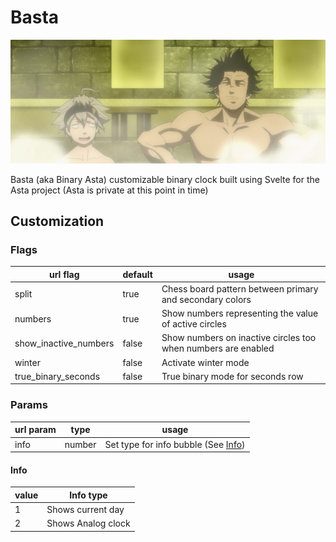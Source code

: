 # Basta

![Asta Bastar](static/asta_bastar.jpg)

Basta (aka Binary Asta) customizable binary clock built using Svelte for the Asta project (Asta is private at this point in time)

## Customization

### Flags
|url flag|default|usage|
|---|---|---|
|split|true|Chess board pattern between primary and secondary colors|
|numbers|true|Show numbers representing the value of active circles|
|show_inactive_numbers|false|Show numbers on inactive circles too when numbers are enabled|
|winter|false|Activate winter mode|
|true_binary_seconds|false|True binary mode for seconds row|

### Params
|url param|type|usage|
|---|---|---|
|info|number|Set type for info bubble (See [Info](#Info))|

#### Info
|value|Info type|
|---|---|
|1|Shows current day|
|2|Shows Analog clock|
